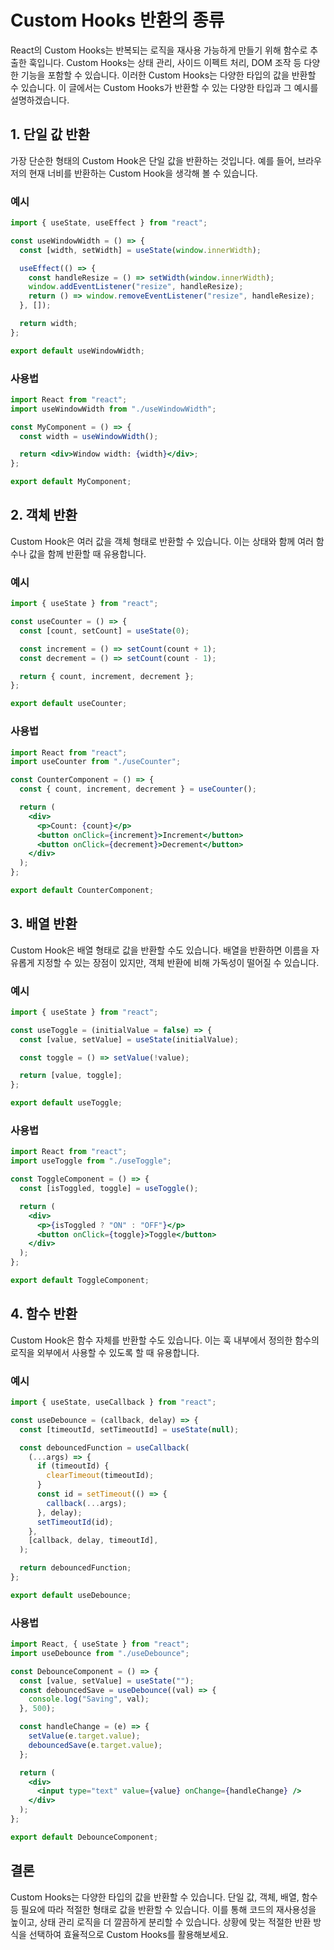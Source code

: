 # Custom Hooks 반환의 종류

React의 Custom Hooks는 반복되는 로직을 재사용 가능하게 만들기 위해 함수로 추출한 훅입니다. Custom Hooks는 상태 관리, 사이드 이펙트 처리, DOM 조작 등 다양한 기능을 포함할 수 있습니다. 이러한 Custom Hooks는 다양한 타입의 값을 반환할 수 있습니다. 이 글에서는 Custom Hooks가 반환할 수 있는 다양한 타입과 그 예시를 설명하겠습니다.

## 1. 단일 값 반환

가장 단순한 형태의 Custom Hook은 단일 값을 반환하는 것입니다. 예를 들어, 브라우저의 현재 너비를 반환하는 Custom Hook을 생각해 볼 수 있습니다.

### 예시

```jsx
import { useState, useEffect } from "react";

const useWindowWidth = () => {
  const [width, setWidth] = useState(window.innerWidth);

  useEffect(() => {
    const handleResize = () => setWidth(window.innerWidth);
    window.addEventListener("resize", handleResize);
    return () => window.removeEventListener("resize", handleResize);
  }, []);

  return width;
};

export default useWindowWidth;
```

### 사용법

```jsx
import React from "react";
import useWindowWidth from "./useWindowWidth";

const MyComponent = () => {
  const width = useWindowWidth();

  return <div>Window width: {width}</div>;
};

export default MyComponent;
```

## 2. 객체 반환

Custom Hook은 여러 값을 객체 형태로 반환할 수 있습니다. 이는 상태와 함께 여러 함수나 값을 함께 반환할 때 유용합니다.

### 예시

```jsx
import { useState } from "react";

const useCounter = () => {
  const [count, setCount] = useState(0);

  const increment = () => setCount(count + 1);
  const decrement = () => setCount(count - 1);

  return { count, increment, decrement };
};

export default useCounter;
```

### 사용법

```jsx
import React from "react";
import useCounter from "./useCounter";

const CounterComponent = () => {
  const { count, increment, decrement } = useCounter();

  return (
    <div>
      <p>Count: {count}</p>
      <button onClick={increment}>Increment</button>
      <button onClick={decrement}>Decrement</button>
    </div>
  );
};

export default CounterComponent;
```

## 3. 배열 반환

Custom Hook은 배열 형태로 값을 반환할 수도 있습니다. 배열을 반환하면 이름을 자유롭게 지정할 수 있는 장점이 있지만, 객체 반환에 비해 가독성이 떨어질 수 있습니다.

### 예시

```jsx
import { useState } from "react";

const useToggle = (initialValue = false) => {
  const [value, setValue] = useState(initialValue);

  const toggle = () => setValue(!value);

  return [value, toggle];
};

export default useToggle;
```

### 사용법

```jsx
import React from "react";
import useToggle from "./useToggle";

const ToggleComponent = () => {
  const [isToggled, toggle] = useToggle();

  return (
    <div>
      <p>{isToggled ? "ON" : "OFF"}</p>
      <button onClick={toggle}>Toggle</button>
    </div>
  );
};

export default ToggleComponent;
```

## 4. 함수 반환

Custom Hook은 함수 자체를 반환할 수도 있습니다. 이는 훅 내부에서 정의한 함수의 로직을 외부에서 사용할 수 있도록 할 때 유용합니다.

### 예시

```jsx
import { useState, useCallback } from "react";

const useDebounce = (callback, delay) => {
  const [timeoutId, setTimeoutId] = useState(null);

  const debouncedFunction = useCallback(
    (...args) => {
      if (timeoutId) {
        clearTimeout(timeoutId);
      }
      const id = setTimeout(() => {
        callback(...args);
      }, delay);
      setTimeoutId(id);
    },
    [callback, delay, timeoutId],
  );

  return debouncedFunction;
};

export default useDebounce;
```

### 사용법

```jsx
import React, { useState } from "react";
import useDebounce from "./useDebounce";

const DebounceComponent = () => {
  const [value, setValue] = useState("");
  const debouncedSave = useDebounce((val) => {
    console.log("Saving", val);
  }, 500);

  const handleChange = (e) => {
    setValue(e.target.value);
    debouncedSave(e.target.value);
  };

  return (
    <div>
      <input type="text" value={value} onChange={handleChange} />
    </div>
  );
};

export default DebounceComponent;
```

## 결론

Custom Hooks는 다양한 타입의 값을 반환할 수 있습니다. 단일 값, 객체, 배열, 함수 등 필요에 따라 적절한 형태로 값을 반환할 수 있습니다. 이를 통해 코드의 재사용성을 높이고, 상태 관리 로직을 더 깔끔하게 분리할 수 있습니다. 상황에 맞는 적절한 반환 방식을 선택하여 효율적으로 Custom Hooks를 활용해보세요.
